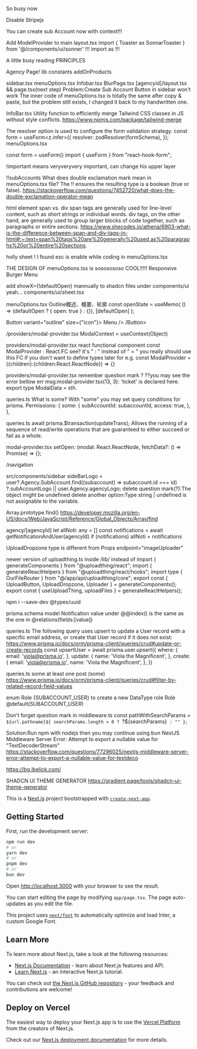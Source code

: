 So busy now

Disable Stripejs

You can create sub Account now with context!!!

Add ModelProvider to main layout.tsx
import { Toaster as SonnarToaster } from '@/components/ui/sonner'
!!! import as !!!

A little busy reading PRINCIPLES

Agency Page!
lib constants addOnProducts
<!-- {"error":{"message":"Standard OAuth is disabled for this Stripe Connect integration. If you own this integration, you can enable the Standard OAuth flow in the Connect Settings page in your dashboard."}} -->

sidebar.tsx menuOptions.tsx Infobar.tsx BlurPage.tsx [agencyid]/layout.tsx && page.tsx(next step)
Problem:Create Sub Account Button in sidebar won't work
The inner code of menuOptions.tsx is totally the same after copy & paste, but the problem still exists, I changed it back to my handwritten one.

InfoBar.tsx
Utility function to efficiently merge Tailwind CSS classes in JS without style conflicts.
https://www.npmjs.com/package/tailwind-merge


The resolver option is used to configure the form validation strategy. 
const form = useForm<z.infer<typeof formSchema>>({
    resolver: zodResolver(formSchema),
  });
menuOptions.tsx

const form = useForm()
import { useForm } from "react-hook-form";

<!-- <CommandItem className="!bg-transparent"> -->
!important means veryveryvery important, can change his upper layer

!!subAccounts
What does double exclamation mark mean in menuOptions.tsx file?
The !! ensures the resulting type is a boolean (true or false).
https://stackoverflow.com/questions/7452720/what-does-the-double-exclamation-operator-mean


html element span vs. div
span tags are generally used for line-level content, such as short strings or individual words. div tags, on the other hand, are generally used to group larger blocks of code together, such as paragraphs or entire sections.
https://www.shecodes.io/athena/6903-what-is-the-difference-between-span-and-div-tags-in-html#:~:text=span%20tags%20are%20generally%20used,as%20paragraphs%20or%20entire%20sections.

holly sheet ! I found esc is enable while coding in menuOptions.tsx

THE DESIGN OF menuOptions.tsx is sososososo COOL!!!!!
Responsive Burger Menu
<!-- <Sheet modal={false} {...openState}>
      <SheetTrigger
        asChild
        className="absolute left-4 top-4 z-[100] md:!hidden flex"
      >
        <Button variant="outline" size={"icon"}>
          <Menu />
        </Button>
      </SheetTrigger>
      {/* Yeah, showX was customSheetContent interface */}
      <SheetContent
        showX={!defaultOpen}
        side={"left"}
        className={clsx(
          "bg-background/80 backdrop-blur-xl fixed top-0 border-r-[1px] p-6",
          {
            "hidden md:inline-block z-0 w-[300px]": defaultOpen,
            "inline-block md:hidden z-[100] w-full": !defaultOpen,
          }
        )}
      >
        <div>123</div>
      </SheetContent>
    </Sheet> -->


add showX={!defaultOpen} mannually to shadcn files under components/ui
yeah... components/ui/sheet.tsx

menuOptions.tsx
  Outline概述、概要、轮廓
  const openState = useMemo(
    () => (defaultOpen ? { open: true } : {}),
    [defaultOpen]
  );

  Button variant="outline" size={"icon"}>
          Menu />
  /Button>



/providers/modal-provider.tsx
ModalContext = useContext<modelContextType>(Object)

providers/modal-provider.tsx
react functional component
const ModalProvider : React.FC<ModalProviderProps>
see? it's " : " instead of " = "
you really should use this FC if you don't want to define types later for e.g.
const ModalProvider = ({children}:{children:React.ReactNode}) => {}

providers/modal-provider.tsx
remember question mark ? ??you may see the error bellow
err msg:modal-provider.tsx(13, 3): 'ticket' is declared here.
export type ModalData = sth.

queries.ts
What is some? With "some" you may set query conditions for prisma.
Permissions: {
        some: {
          subAccountId: subaccountId,
          access: true,
        },
      },

queries.ts
await prisma.$transaction(updateTrans);
Allows the running of a sequence of read/write operations that are guaranteed to either succeed or fail as a whole.

modal-provider.tsx
setOpen: (modal: React.ReactNode, fetchData?: () => Promise<any>) => {};

/navigation
  <nav className="hidden md:block absolute left-[50%] top-[50%] transform translate-x-[-50%] translate-y-[-50%]"></nav>


src/components/sidebar
sideBarLogo =
        user?.Agency.SubAccount.find((subaccount) => subaccount.id === id)
          ?.subAccountLogo || user.Agency.agencyLogo;
delete question mark(?):The object might be undefined
delete another option:Type string | undefined is not assignable to the variable.

Array.prototype.find()
https://developer.mozilla.org/en-US/docs/Web/JavaScript/Reference/Global_Objects/Array/find

agency/[agencyId]
let allNoti: any = []
const notifications = await getNotificationAndUser(agencyId)
if (notifications) allNoti = notifications

UploadDropzone type is different from Props
endpoint="imageUploader"

newer version of uploadthing.ts inside /lib/ instead of
import { generateComponents } from "@uploadthing/react";
import { generateReactHelpers } from "@uploadthing/react/hooks";
import type { OurFileRouter } from "@/app/api/uploadthing/core";
export const { UploadButton, UploadDropzone, Uploader } =
  generateComponents<OurFileRouter>();
export const { useUploadThing, uploadFiles } =
  generateReactHelpers<OurFileRouter>();


npm i --save-dev @types/uuid   

prisma.schema model Notification
value under @@index() is the same as the one in @relations(fields:[value]) 

queries.ts
The following query uses upsert to update a User record with a specific email address, or create that User record if it does not exist:
https://www.prisma.io/docs/orm/prisma-client/queries/crud#update-or-create-records
const upsertUser = await prisma.user.upsert({
  where: {
    email: 'viola@prisma.io',
  },
  update: {
    name: 'Viola the Magnificent',
  },
  create: {
    email: 'viola@prisma.io',
    name: 'Viola the Magnificent',
  },
})

queries.ts some
at least one post (some) 
https://www.prisma.io/docs/orm/prisma-client/queries/crud#filter-by-related-record-field-values

enum Role {SUBACCOUNT_USER} to create a new DataType
role Role @default(SUBACCOUNT_USER)

Don't forget question mark in middleware.ts
const pathWithSearchParams = `${url.pathname}${
      searchParams.length > 0 ? `?${searchParams}` : ""
    }`;

Solution:Run npm with nodejs then you may continue using bun
NextJS Middleware Server Error: Attempt to export a nullable value for "TextDecoderStream"
https://stackoverflow.com/questions/77296025/nextjs-middleware-server-error-attempt-to-export-a-nullable-value-for-textdeco

https://bg.ibelick.com/

SHADCN UI THEME GENERATOR
https://gradient.page/tools/shadcn-ui-theme-generator

This is a [Next.js](https://nextjs.org/) project bootstrapped with [`create-next-app`](https://github.com/vercel/next.js/tree/canary/packages/create-next-app).

## Getting Started

First, run the development server:

```bash
npm run dev
# or
yarn dev
# or
pnpm dev
# or
bun dev
```

Open [http://localhost:3000](http://localhost:3000) with your browser to see the result.

You can start editing the page by modifying `app/page.tsx`. The page auto-updates as you edit the file.

This project uses [`next/font`](https://nextjs.org/docs/basic-features/font-optimization) to automatically optimize and load Inter, a custom Google Font.

## Learn More

To learn more about Next.js, take a look at the following resources:

- [Next.js Documentation](https://nextjs.org/docs) - learn about Next.js features and API.
- [Learn Next.js](https://nextjs.org/learn) - an interactive Next.js tutorial.

You can check out [the Next.js GitHub repository](https://github.com/vercel/next.js/) - your feedback and contributions are welcome!

## Deploy on Vercel

The easiest way to deploy your Next.js app is to use the [Vercel Platform](https://vercel.com/new?utm_medium=default-template&filter=next.js&utm_source=create-next-app&utm_campaign=create-next-app-readme) from the creators of Next.js.

Check out our [Next.js deployment documentation](https://nextjs.org/docs/deployment) for more details.
